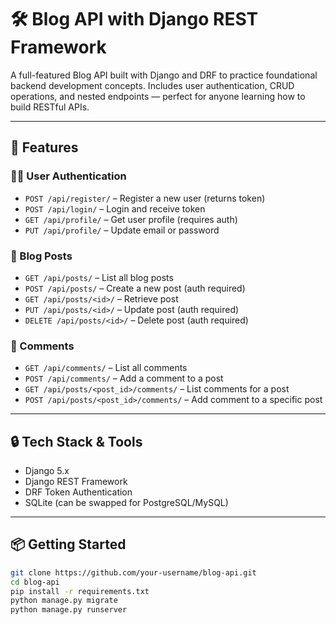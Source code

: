 # 🛠️ Blog API with Django REST Framework

A full-featured Blog API built with Django and DRF to practice foundational backend development concepts. Includes user authentication, CRUD operations, and nested endpoints — perfect for anyone learning how to build RESTful APIs.

---

## 🚀 Features

### 🧑‍💻 User Authentication
- `POST /api/register/` – Register a new user (returns token)
- `POST /api/login/` – Login and receive token
- `GET /api/profile/` – Get user profile (requires auth)
- `PUT /api/profile/` – Update email or password

### 📝 Blog Posts
- `GET /api/posts/` – List all blog posts
- `POST /api/posts/` – Create a new post (auth required)
- `GET /api/posts/<id>/` – Retrieve post
- `PUT /api/posts/<id>/` – Update post (auth required)
- `DELETE /api/posts/<id>/` – Delete post (auth required)

### 💬 Comments
- `GET /api/comments/` – List all comments
- `POST /api/comments/` – Add a comment to a post
- `GET /api/posts/<post_id>/comments/` – List comments for a post
- `POST /api/posts/<post_id>/comments/` – Add comment to a specific post

---

## 🔒 Tech Stack & Tools
- Django 5.x
- Django REST Framework
- DRF Token Authentication
- SQLite (can be swapped for PostgreSQL/MySQL)

---

## 📦 Getting Started

```bash
git clone https://github.com/your-username/blog-api.git
cd blog-api
pip install -r requirements.txt
python manage.py migrate
python manage.py runserver

